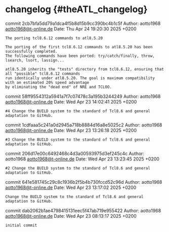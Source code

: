 <!---
 *  @file         NHI1/theATL/ChangeLog.md
 *  @brief        ChangeLog.md - 25 Apr 2025 - aotto1968
 *  @copyright    (C) NHI - #1 - Project - Group
 *                This software has NO permission to copy,
 *                please contact AUTHOR for additional information
 *  @version      6b7ff3cdcc61ece5dbc182fd6a905e2bd0fbacc9
 *  @date         Fri Apr 25 22:35:01 2025 +0200
 *  @author       aotto1968 <aotto1968@t-online.de>
-->

changelog {#theATL_changelog}
=========

commit 2cb7bfa5dd79a1dca4f5b8d15b9cc390bc4b1c5f
Author: aotto1968 <aotto1968@t-online.de>
Date:   Thu Apr 24 19:20:30 2025 +0200

    The porting tcl8.6.12 commands to atl8.5.20
    
    The porting of the first tcl8.6.12 commands to atl8.5.20 has been successfully completed.
    The following commands have been ported: try/catch/finally, throw, lsearch, lsort, lassign...
    
    atl8.5.20 inherits the "tests" directory from tcl8.6.12, ensuring that all "possible" tcl8.6.12 commands
    run identically under atl8.5.20. The goal is maximum compatibility with an estimated 20% speed advantage
    by eliminating the "dead end" of NRE and TCLOO.

commit 58ff9554312a5941a7f7c07478c3a195b3244249
Author: aotto1968 <aotto1968@t-online.de>
Date:   Wed Apr 23 14:02:41 2025 +0200

    #4 Change the BUILD system to the standard of Tcl8.6 and general adaptation to GitHub.

commit 1cdfaaa5c241a0d2945a718b8884d16a8e5025c2
Author: aotto1968 <aotto1968@t-online.de>
Date:   Wed Apr 23 13:26:18 2025 +0200

    #3 Change the BUILD system to the standard of Tcl8.6 and general adaptation to GitHub.

commit 206d17e00c6492468c4d3a00593975d3ef245c4c
Author: aotto1968 <aotto1968@t-online.de>
Date:   Wed Apr 23 13:23:45 2025 +0200

    #2 Change the BUILD system to the standard of Tcl8.6 and general adaptation to GitHub.

commit 641e581745c29c8c1936b2f5b4b730fccd52c96d
Author: aotto1968 <aotto1968@t-online.de>
Date:   Wed Apr 23 13:17:02 2025 +0200

    Change the BUILD system to the standard of Tcl8.6 and general adaptation to GitHub.

commit dab2062b1ae4798415131eec5f47ab719e955422
Author: aotto1968 <aotto1968@t-online.de>
Date:   Wed Apr 23 08:13:17 2025 +0200

    initial commit
